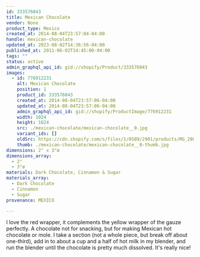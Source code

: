 ```yaml
---
id: 333576043
title: Mexican Chocolate
vendor: None
product_type: Mexico
created_at: 2014-08-04T23:57:04-04:00
handle: mexican-chocolate
updated_at: 2023-08-02T14:36:56-04:00
published_at: 2011-06-02T14:45:00-04:00
tags: ""
status: active
admin_graphql_api_id: gid://shopify/Product/333576043
images:
  - id: 776912231
    alt: Mexican Chocolate
    position: 1
    product_id: 333576043
    created_at: 2014-08-04T23:57:06-04:00
    updated_at: 2014-08-04T23:57:06-04:00
    admin_graphql_api_id: gid://shopify/ProductImage/776912231
    width: 1024
    height: 1024
    src: ./mexican-chocolate/mexican-chocolate__0.jpg
    variant_ids: []
    oldSrc: https://cdn.shopify.com/s/files/1/0589/2901/products/MG_2803.jpeg?v=1407211026
    thumb: ./mexican-chocolate/mexican-chocolate__0-thumb.jpg
dimensions: 2" x 3"ø
dimensions_array:
  - 2"
  - 3"ø
materials: Dark Chocolate, Cinnamon & Sugar
materials_array:
  - Dark Chocolate
  - Cinnamon
  - Sugar
provenance: MEXICO

---
```


I love the red wrapper, it complements the yellow wrapper of the gauze perfectly. A chocolate not for snacking, but for making Mexican hot chocolate or mole. I take a section (not a whole piece, but break off about one-third), add in to about a cup and a half of hot milk in my blender, and run the blender until the chocolate is pretty much dissolved. It's really nice!